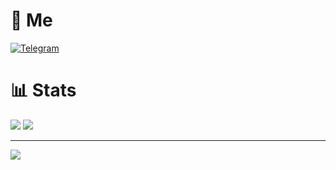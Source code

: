 # 💫 Me

[![Telegram](https://img.shields.io/badge/Telegram-%23000.svg?style=for-the-badge&logo=telegram&logoColor=white)](https://t.me/GooseOb)

# 📊 Stats

![](https://github-readme-streak-stats.herokuapp.com/?user=GooseOb&theme=dark&hide_border=false)
![](https://github-readme-stats.vercel.app/api/top-langs/?username=GooseOb&theme=dark&hide_border=false&include_all_commits=false&count_private=false&layout=compact)

---

[![](https://visitcount.itsvg.in/api?id=GooseOb&label=Profile%20Views&color=12&icon=5&pretty=true)](https://visitcount.itsvg.in)
